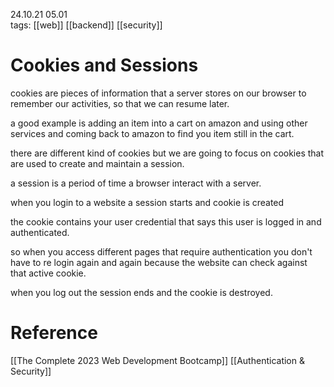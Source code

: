 24.10.21  05.01  
tags: [[web]] [[backend]] [[security]]

# Cookies and Sessions
 
cookies are pieces of information that a server stores on our browser to remember our activities, so that we can resume later.
 
a good example is adding an item into a cart on amazon and using other services and coming back to amazon to find you item still in the cart.

there are different kind of cookies but we are going to focus on cookies that are used to create and maintain a session.

a session is a period of time a browser interact with a server.

when you login to a website a session starts and cookie is created

the cookie contains your user credential that says this user is logged in and authenticated.

so when you access different pages that require authentication you don't have to re login again and again because the website can check against that active cookie.

when you log out the session ends and the cookie is destroyed.


 
# Reference
 [[The Complete 2023 Web Development Bootcamp]] 
 [[Authentication & Security]]

